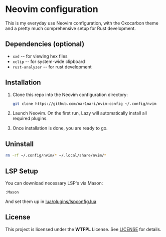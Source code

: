# Neovim configuration

This is my everyday use Neovim configuration, with the Oxocarbon theme and a pretty much comprehensive setup for Rust development.

## Dependencies (optional)

- `xxd` -- for viewing hex files
- `xclip` -- for system-wide clipboard
- `rust-analyzer` -- for rust development

## Installation

1. Clone this repo into the Neovim configuration directory:
    ```bash
    git clone https://github.com/nar1nari/nvim-config ~/.config/nvim
    ```

2. Launch Neovim. On the first run, Lazy will automatically install all required plugins.

3. Once installation is done, you are ready to go.

## Uninstall

```bash
rm -rf ~/.config/nvim/* ~/.local/share/nvim/*
```

## LSP Setup

You can download necessary LSP's via Mason:

```
:Mason
```

And set them up in [lua/plugins/lspconfig.lua](./lua/plugins/lspconfig.lua)

## License

This project is licensed under the **WTFPL** License. See [LICENSE](./LICENSE) for details.
